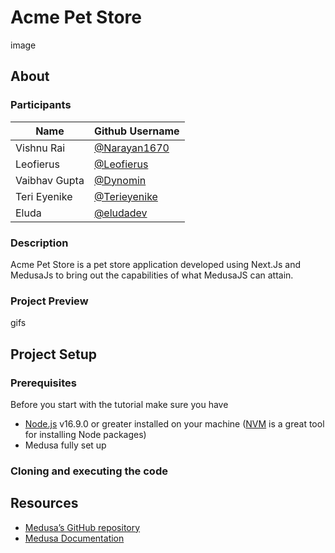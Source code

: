 # Acme Pet Store
  image

## About
  ### Participants
  | Name | Github Username |
  | --- | --- |
  |Vishnu Rai | [@Narayan1670](https://github.com/Narayan1670)|
  |Leofierus | [@Leofierus](https://github.com/Leofierus)|
  |Vaibhav Gupta | [@Dynomin](https://github.com/Dynomin)|
  |Teri Eyenike | [@Terieyenike](https://github.com/terieyenike)|
  |Eluda | [@eludadev](https://github.com/eludadev)|
  
  ### Description
  Acme Pet Store is a pet store application developed using Next.Js and MedusaJs to bring out the capabilities of what MedusaJS can attain.
  
  ### Project Preview
  gifs
  
## Project Setup
  ### Prerequisites
  Before you start with the tutorial make sure you have

  - [Node.js](https://nodejs.org/en/) v16.9.0 or greater installed on your machine ([NVM](https://github.com/coreybutler/nvm-windows) is a great tool for installing Node packages)
  - Medusa fully set up

  ### Cloning and executing the code

## Resources
- [Medusa’s GitHub repository](https://github.com/medusajs/medusa)
- [Medusa Documentation](https://docs.medusajs.com/)
